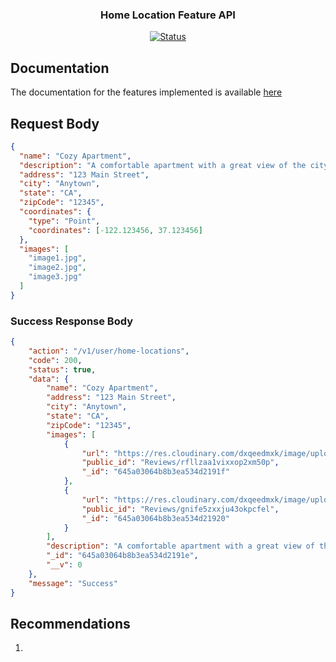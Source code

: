 <h3 align="center">Home Location Feature API</h3>

<div align="center">

[![Status](https://img.shields.io/badge/status-active-success.svg)]()

</div>

## Documentation

The documentation for the features implemented is available [here](https://documenter.getpostman.com/view/20654215/2s93eZwqsJ)

## Request Body

```JSON
{
  "name": "Cozy Apartment",
  "description": "A comfortable apartment with a great view of the city",
  "address": "123 Main Street",
  "city": "Anytown",
  "state": "CA",
  "zipCode": "12345",
  "coordinates": {
    "type": "Point",
    "coordinates": [-122.123456, 37.123456]
  },
  "images": [
    "image1.jpg",
    "image2.jpg",
    "image3.jpg"
  ]
}

```

### Success Response Body

```JSON
{
    "action": "/v1/user/home-locations",
    "code": 200,
    "status": true,
    "data": {
        "name": "Cozy Apartment",
        "address": "123 Main Street",
        "city": "Anytown",
        "state": "CA",
        "zipCode": "12345",
        "images": [
            {
                "url": "https://res.cloudinary.com/dxqeedmxk/image/upload/v1683620613/Reviews/rfllzaa1vixxop2xm50p.jpg",
                "public_id": "Reviews/rfllzaa1vixxop2xm50p",
                "_id": "645a03064b8b3ea534d2191f"
            },
            {
                "url": "https://res.cloudinary.com/dxqeedmxk/image/upload/v1683620615/Reviews/gnife5zxxju43okpcfel.jpg",
                "public_id": "Reviews/gnife5zxxju43okpcfel",
                "_id": "645a03064b8b3ea534d21920"
            }
        ],
        "description": "A comfortable apartment with a great view of the city",
        "_id": "645a03064b8b3ea534d2191e",
        "__v": 0
    },
    "message": "Success"
}
```

## Recommendations

1.
